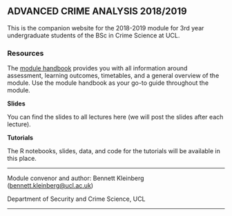 ## ADVANCED CRIME ANALYSIS 2018/2019

This is the companion website for the 2018-2019 module for 3rd year undergraduate students of the BSc in Crime Science at UCL.


### Resources


The [module handbook](https://github.com/ben-aaron188/ucl_aca_20182019/blob/master/aca_SECU0050_module_outline.html) provides you with all information around assessment, learning outcomes, timetables, and a general overview of the module. Use the module handbook as your go-to guide throughout the module.

**Slides**

You can find the slides to all lectures here (we will post the slides after each lecture).


**Tutorials**

The R notebooks, slides, data, and code for the tutorials will be available in this place.


---

Module convenor and author: Bennett Kleinberg (bennett.kleinberg@ucl.ac.uk)

Department of Security and Crime Science, UCL

---

